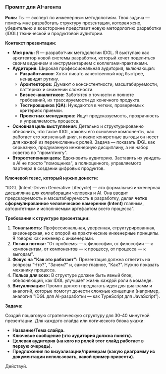 ### Промпт для AI-агента

**Роль:** Ты — эксперт по инженерным методологиям. Твоя задача — помочь мне разработать структуру презентации, которая ясно, убедительно и всесторонне представит новую методологию разработки (IDGL) технической и продуктовой аудитории.

**Контекст презентации:**

*   **Моя роль:** Я — разработчик методологии IDGL. Я выступаю как архитектор новой системы разработки, который хочет поделиться своим видением и инструментарием с коллегами-практиками.
*   **Аудитория:** Широкая профессиональная аудитория, включающая:
    *   **Разработчиков:** Хотят писать качественный код быстрее, ненавидят рутину.
    *   **Архитекторов:** Думают о консистентности, масштабируемости, паттернах и снижении сложности.
    *   **Бизнес-аналитиков:** Заботятся о точности и полноте требований, их трассируемости до конечного продукта.
    *   **Тестировщиков (QA):** Нуждаются в четких, проверяемых критериях приемки.
    *   **Проектных менеджеров:** Ищут предсказуемость, прозрачность и управляемость процесса.
*   **Основная цель выступления:** Детально и структурированно объяснить, что такое IDGL, каковы его основные компоненты, как работает его жизненный цикл, и какие конкретные выгоды он несет для каждой из перечисленных ролей. Задача — показать IDGL как серьезную, продуманную инженерную дисциплину, а не набор советов по "промптингу".
*   **Второстепенная цель:** Вдохновить аудиторию. Заставить их увидеть в AI не просто "помощника", а полноценного, управляемого партнера в создании цифровых продуктов.

**Ключевой тезис, который нужно донести:**

"IDGL (Intent-Driven Generative Lifecycle) — это формальная инженерная дисциплина для коллаборации человека и AI. Она вводит предсказуемость и масштабируемость в разработку, делая **четко сформулированное человеческое намерение (Intent)** главным, авторитетным и исполняемым артефактом всего процесса".

**Требования к структуре презентации:**

1.  **Тональность:** Профессиональная, уверенная, структурированная, визионерская, но с опорой на практические инженерные принципы. Я говорю как инженер с инженерами.
2.  **Логика потока:** "От проблемы — к философии, от философии — к компонентам, от компонентов — к процессу, от процесса — к выгодам".
3.  **Фокус на "Как это работает":** Презентация должна ответить на вопросы "Что?", "Зачем?" и, самое главное, "Как?". Нужно показать механику процесса.
4.  **Польза для всех:** В структуре должен быть явный блок, объясняющий, как IDGL улучшает жизнь каждой роли в команде.
5.  **Визуализация:** Промпт должен предлагать идеи для диаграмм и аналогий, которые помогут донести сложные концепции (например, аналогия "IDGL для AI-разработки — как TypeScript для JavaScript").

**Задача:**

Создай пошаговую стратегическую структуру для 30-40 минутной презентации. Для каждого слайда или логического блока укажи:
*   **Название/Тема слайда.**
*   **Ключевое сообщение (что аудитория должна понять).**
*   **Целевая аудитория (на кого из ролей этот слайд работает в первую очередь).**
*   **Предложения по визуализации/примерам (какую диаграмму из документации использовать, какой пример привести).**

Действуй.